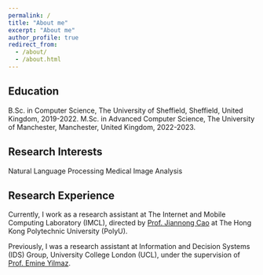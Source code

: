```yaml
---
permalink: /
title: "About me"
excerpt: "About me"
author_profile: true
redirect_from: 
  - /about/
  - /about.html
---
```

## Education

B.Sc. in Computer Science, The University of Sheffield, Sheffield, United Kingdom, 2019-2022.
M.Sc. in Advanced Computer Science, The University of Manchester, Manchester, United Kingdom, 2022-2023.

## Research Interests

Natural Language Processing
Medical Image Analysis

## Research Experience

Currently, I work as a research assistant at The Internet and Mobile Computing Laboratory (IMCL), directed by [Prof. Jiannong Cao](https://www4.comp.polyu.edu.hk/~csjcao/) at The Hong Kong Polytechnic University (PolyU).

Previously, I was a research assistant at Information and Decision Systems (IDS) Group, University College London (UCL), under the supervision of [Prof. Emine Yilmaz](https://sites.google.com/site/emineyilmaz/).
